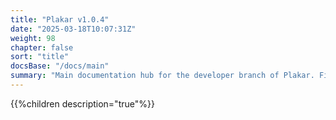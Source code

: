 ```yaml
---
title: "Plakar v1.0.4"
date: "2025-03-18T10:07:31Z"
weight: 98
chapter: false
sort: "title"
docsBase: "/docs/main"
summary: "Main documentation hub for the developer branch of Plakar. Find guides, references, and resources for developers working with Plakar."
---
```


{{%children description="true"%}}
